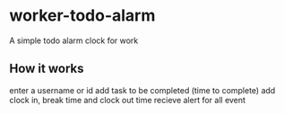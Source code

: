 # worker-todo-alarm
A simple todo alarm clock for work

## How it works
enter a username or id
add task to be completed (time to complete)
add clock in, break time and clock out time
recieve alert for all event